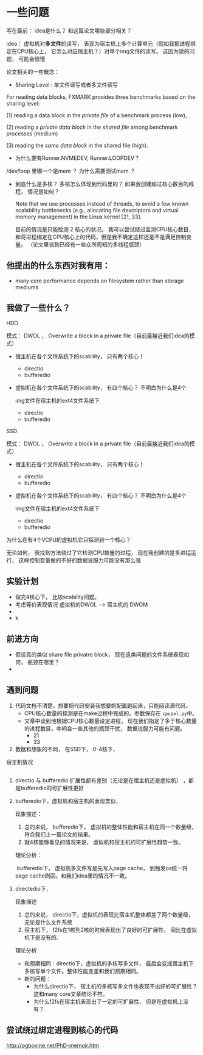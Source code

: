 # 一些问题

写在最前： idea是什么？ 和这篇论文哪些部分相关？



idea： 虚拟机对**多文件**的读写， 表现为宿主机上多个计算单元（假如我把进程绑定在CPU核心上， 它怎么对应宿主机？）对单个img文件的读写。 这因为锁的问题， 可能会很慢



论文相关的一些概念：

- Sharing Level : 单文件读写或者多文件读写

For reading data blocks, FXMARK provides three benchmarks based on the sharing level: 

(1) reading a data block in the *private file* of a benchmark process (low),

 (2) reading a *private data block* in the *shared file* among benchmark processes (medium)

(3) reading the *same data block* in the shared file (high).









- 为什么要有Runner.NVMEDEV, Runner.LOOPDEV？





/dev/loop 里哪一个是mem ？ 为什么需要测试mem ？



- 到底什么是多核？ 多核怎么体现到代码里的？ 如果我创建超过核心数目的线程， 情况是如何？ 

  Note that we use processes instead of threads, to avoid a few known scalability bottlenecks (e.g., allocating file descriptors and virtual memory management) in the Linux kernel [21, 33].

  目前的情况是只能检测 2 核心的状况。 我可以尝试绕过监测CPU核心数目， 和将进程绑定在CPU核心上的代码，但是我不确定这样还是不是满足控制变量。   （论文里谈到已经有一些众所周知的多线程瓶颈）

  





## 他提出的什么东西对我有用：

- many core performance depends on filesystem rather than storage mediums

  

  

  

  

  

## 我做了一些什么？

HDD

模式： DWOL ， Overwrite a block in a private file（目前最接近我们idea的模式）

- 宿主机在各个文件系统下的scability， 只有两个核心！

  - directio
  - bufferedio

- 虚拟机在各个文件系统下的scability， 有四个核心？ 不明白为什么是4个

  img文件在宿主机的ext4文件系统下

  - directio
  - bufferedio



SSD

模式： DWOL ， Overwrite a block in a private file（目前最接近我们idea的模式）

- 宿主机在各个文件系统下的scability， 只有两个核心！

  - directio
  - bufferedio

- 虚拟机在各个文件系统下的scability， 有四个核心？ 不明白为什么是4个

  img文件在宿主机的ext4文件系统下

  - directio
  - bufferedio





为什么在有4个VCPU的虚拟机它只探测到一个核心？

无论如何， 我找到方法绕过了它检测CPU数量的过程， 现在我创建的是多进程运行， 这样控制变量做的不好的数据说服力可能没有那么强

 



## 实验计划

- 做完4核心下， 比较scability问题。
- 考虑等价表现情况 虚拟机的DWOL —> 宿主机的 DWOM
- 
- k







## 前进方向

- 假设真的类似 share file privatre block， 现在这类问题的文件系统表现如何， 瓶颈在哪里？ 
- 







## 遇到问题

1. 代码文档不清楚。想要把代码安装我想要的配置跑起来，只能阅读源代码。
   - CPU核心数量的探测是在make过程中完成的。参数保存在 `cpupol.py`中。
   - 文章中谈到他根据CPU核心数量设定进程， 现在我们指定了多于核心数量的进程数目，中间会一些其他的瓶颈干扰， 数据说服力可能有问题。
     - 21
     - 33
2. 数据和想象的不同， 在SSD下， 0-4核下，

宿主机情况

![]()

1. directio 与 bufferedio 扩展性都有差别（无论是在宿主机还是虚拟机） ，都是bufferedio的可扩展性更好

2. bufferedio下，虚拟机和宿主机的表现类似，

   现象描述：

   1. 总的来说， bufferedio下， 虚拟机的整体性能和宿主机在同一个数量级， 符合我们上一篇论文的结果。
   2. 就4核能够看见的情况来说， 虚拟机和宿主机的可扩展性趋势一致。

   理论分析：

   ​	bufferedio下， 虚拟机多文件写是先写入page cache， 到触发os统一将page cache刷回。和我们idea里的情况不一致。

3. directedio下，

   现象描述

   1. 总的来说， directio下，虚拟机的表现比宿主机整体都差了两个数量级，无论是什么文件系统
   2. 宿主机下， f2fs在1核到2核的时候表现出了良好的可扩展性， 同比在虚拟机下是没有的。 

   理论分析

   - 和预期相同：directio下，虚拟机的多核写多文件， 最后会变成宿主机下多核写单个文件。整体性能变差和我们预期相同。
   - 新的问题： 
     - 为什么directio下， 宿主机的多核写多文件也表现不出好的可扩展性？这和many core文章结论不符。
     - 为什么f2fs在宿主机表现出了一定的可扩展性， 但是在虚拟机上没有？

















## 尝试绕过绑定进程到核心的代码







http://pgbovine.net/PhD-memoir.htm

















































































































